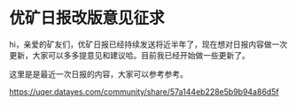 # 优矿日报改版意见征求

hi，亲爱的矿友们，优矿日报已经持续发送将近半年了，现在想对日报内容做一次更新，大家可以多多提意见和建议哈。目前我已经开始做一些更新了。


这里是是最近一次日报的内容，大家可以参考参考。

https://uqer.datayes.com/community/share/57a144eb228e5b9b94a86d5f